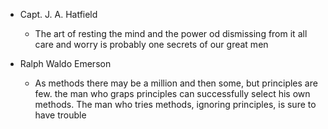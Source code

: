 - Capt. J. A. Hatfield

  - The art of resting the mind and the power od dismissing from it all care and worry is probably one secrets of our great men

- Ralph Waldo Emerson

  - As methods there may be a million and then some, but principles are few. the man who graps principles can successfully select his own methods. The man who tries methods, ignoring principles, is sure to have trouble
